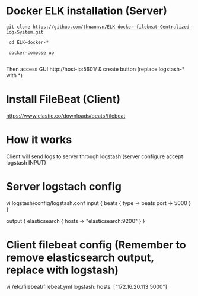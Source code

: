 # Docker ELK installation (Server)
<code>git clone https://github.com/thuannvn/ELK-docker-filebeat-Centralized-Log-System.git                                     
</code>
<code>
cd ELK-docker-*                                                                                                                
</code>
<code>
docker-compose up                                                                                                              
</code>

Then access GUI http://host-ip:5601/ & create button (replace logstash-* with *)

# Install FileBeat (Client)

https://www.elastic.co/downloads/beats/filebeat

# How it works

Client will send logs to server through logstash (server configure accept logstash INPUT)

# Server logstach config

vi logstash/config/logstash.conf
input {
   beats {
     type => beats
     port => 5000
   }
}

output {
        elasticsearch {
                hosts => "elasticsearch:9200"
        }
}

# Client filebeat config (Remember to remove elasticsearch output, replace with logstash)

vi /etc/filebeat/filebeat.yml
logstash:
     hosts: ["172.16.20.113:5000"]
